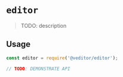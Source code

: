 # `editor`

> TODO: description

## Usage

```js
const editor = require('@veditor/editor');

// TODO: DEMONSTRATE API
```

